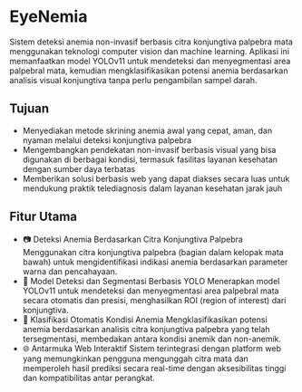 # EyeNemia

Sistem deteksi anemia non-invasif berbasis citra konjungtiva palpebra mata menggunakan teknologi computer vision dan machine learning. Aplikasi ini memanfaatkan model YOLOv11 untuk mendeteksi dan menyegmentasi area palpebral mata, kemudian mengklasifikasikan potensi anemia berdasarkan analisis visual konjungtiva tanpa perlu pengambilan sampel darah.

## Tujuan
- Menyediakan metode skrining anemia awal yang cepat, aman, dan nyaman melalui deteksi konjungtiva palpebra
- Mengembangkan pendekatan non-invasif berbasis visual yang bisa digunakan di berbagai kondisi, termasuk fasilitas layanan kesehatan dengan sumber daya terbatas
- Memberikan solusi berbasis web yang dapat diakses secara luas untuk mendukung praktik telediagnosis dalam layanan kesehatan jarak jauh

## Fitur Utama
- 📷 Deteksi Anemia Berdasarkan Citra Konjungtiva Palpebra
Menggunakan citra konjungtiva palpebra (bagian dalam kelopak mata bawah) untuk mengidentifikasi indikasi anemia berdasarkan parameter warna dan pencahayaan.
- 🧠 Model Deteksi dan Segmentasi Berbasis YOLO
Menerapkan model YOLOv11 untuk mendeteksi dan menyegmentasi area palpebral mata secara otomatis dan presisi, menghasilkan ROI (region of interest) dari konjungtiva.
- 🎯 Klasifikasi Otomatis Kondisi Anemia
Mengklasifikasikan potensi anemia berdasarkan analisis citra konjungtiva palpebra yang telah tersegmentasi, membedakan antara kondisi anemik dan non-anemik.
- 🌐 Antarmuka Web Interaktif
Sistem terintegrasi dengan platform web yang memungkinkan pengguna mengunggah citra mata dan memperoleh hasil prediksi secara real-time dengan aksesibilitas tinggi dan kompatibilitas antar perangkat.
